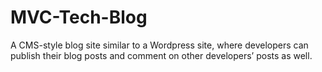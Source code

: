 # MVC-Tech-Blog
A CMS-style blog site similar to a Wordpress site, where developers can publish their blog posts and comment on other developers’ posts as well.
